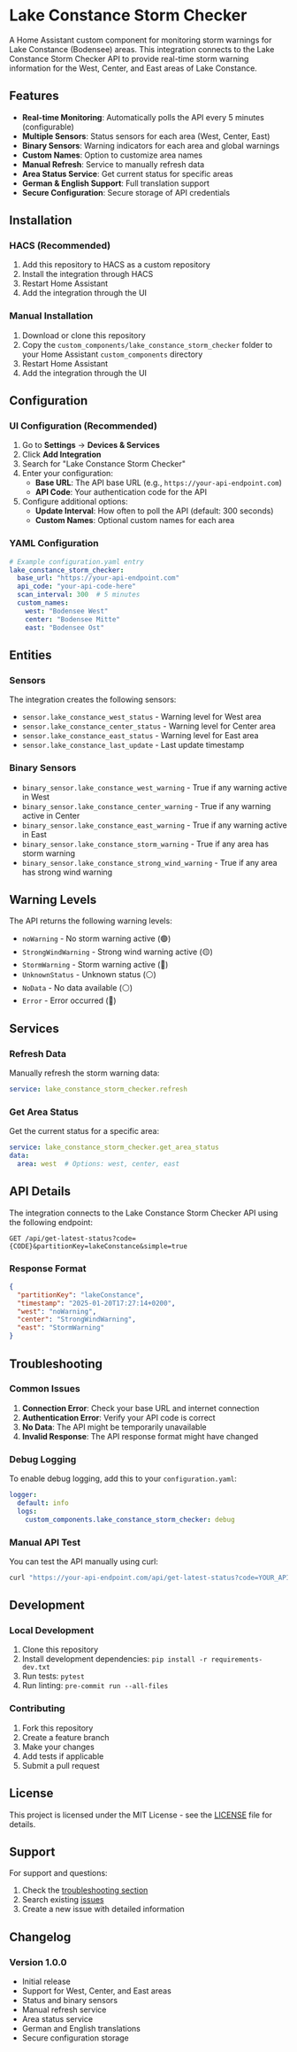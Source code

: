 # Lake Constance Storm Checker

A Home Assistant custom component for monitoring storm warnings for Lake Constance (Bodensee) areas. This integration connects to the Lake Constance Storm Checker API to provide real-time storm warning information for the West, Center, and East areas of Lake Constance.

## Features

- **Real-time Monitoring**: Automatically polls the API every 5 minutes (configurable)
- **Multiple Sensors**: Status sensors for each area (West, Center, East)
- **Binary Sensors**: Warning indicators for each area and global warnings
- **Custom Names**: Option to customize area names
- **Manual Refresh**: Service to manually refresh data
- **Area Status Service**: Get current status for specific areas
- **German & English Support**: Full translation support
- **Secure Configuration**: Secure storage of API credentials

## Installation

### HACS (Recommended)

1. Add this repository to HACS as a custom repository
2. Install the integration through HACS
3. Restart Home Assistant
4. Add the integration through the UI

### Manual Installation

1. Download or clone this repository
2. Copy the `custom_components/lake_constance_storm_checker` folder to your Home Assistant `custom_components` directory
3. Restart Home Assistant
4. Add the integration through the UI

## Configuration

### UI Configuration (Recommended)

1. Go to **Settings** → **Devices & Services**
2. Click **Add Integration**
3. Search for "Lake Constance Storm Checker"
4. Enter your configuration:
   - **Base URL**: The API base URL (e.g., `https://your-api-endpoint.com`)
   - **API Code**: Your authentication code for the API
5. Configure additional options:
   - **Update Interval**: How often to poll the API (default: 300 seconds)
   - **Custom Names**: Optional custom names for each area

### YAML Configuration

```yaml
# Example configuration.yaml entry
lake_constance_storm_checker:
  base_url: "https://your-api-endpoint.com"
  api_code: "your-api-code-here"
  scan_interval: 300  # 5 minutes
  custom_names:
    west: "Bodensee West"
    center: "Bodensee Mitte"
    east: "Bodensee Ost"
```

## Entities

### Sensors

The integration creates the following sensors:

- `sensor.lake_constance_west_status` - Warning level for West area
- `sensor.lake_constance_center_status` - Warning level for Center area
- `sensor.lake_constance_east_status` - Warning level for East area
- `sensor.lake_constance_last_update` - Last update timestamp

### Binary Sensors

- `binary_sensor.lake_constance_west_warning` - True if any warning active in West
- `binary_sensor.lake_constance_center_warning` - True if any warning active in Center
- `binary_sensor.lake_constance_east_warning` - True if any warning active in East
- `binary_sensor.lake_constance_storm_warning` - True if any area has storm warning
- `binary_sensor.lake_constance_strong_wind_warning` - True if any area has strong wind warning

## Warning Levels

The API returns the following warning levels:

- `noWarning` - No storm warning active (🟢)
- `StrongWindWarning` - Strong wind warning active (🟡)
- `StormWarning` - Storm warning active (🔴)
- `UnknownStatus` - Unknown status (⚪)
- `NoData` - No data available (⚪)
- `Error` - Error occurred (🔴)

## Services

### Refresh Data

Manually refresh the storm warning data:

```yaml
service: lake_constance_storm_checker.refresh
```

### Get Area Status

Get the current status for a specific area:

```yaml
service: lake_constance_storm_checker.get_area_status
data:
  area: west  # Options: west, center, east
```

## API Details

The integration connects to the Lake Constance Storm Checker API using the following endpoint:

```
GET /api/get-latest-status?code={CODE}&partitionKey=lakeConstance&simple=true
```

### Response Format

```json
{
  "partitionKey": "lakeConstance",
  "timestamp": "2025-01-20T17:27:14+0200",
  "west": "noWarning",
  "center": "StrongWindWarning",
  "east": "StormWarning"
}
```

## Troubleshooting

### Common Issues

1. **Connection Error**: Check your base URL and internet connection
2. **Authentication Error**: Verify your API code is correct
3. **No Data**: The API might be temporarily unavailable
4. **Invalid Response**: The API response format might have changed

### Debug Logging

To enable debug logging, add this to your `configuration.yaml`:

```yaml
logger:
  default: info
  logs:
    custom_components.lake_constance_storm_checker: debug
```

### Manual API Test

You can test the API manually using curl:

```bash
curl "https://your-api-endpoint.com/api/get-latest-status?code=YOUR_API_CODE&partitionKey=lakeConstance&simple=true"
```

## Development

### Local Development

1. Clone this repository
2. Install development dependencies: `pip install -r requirements-dev.txt`
3. Run tests: `pytest`
4. Run linting: `pre-commit run --all-files`

### Contributing

1. Fork this repository
2. Create a feature branch
3. Make your changes
4. Add tests if applicable
5. Submit a pull request

## License

This project is licensed under the MIT License - see the [LICENSE](LICENSE) file for details.

## Support

For support and questions:

1. Check the [troubleshooting section](#troubleshooting)
2. Search existing [issues](../../issues)
3. Create a new issue with detailed information

## Changelog

### Version 1.0.0
- Initial release
- Support for West, Center, and East areas
- Status and binary sensors
- Manual refresh service
- Area status service
- German and English translations
- Secure configuration storage 